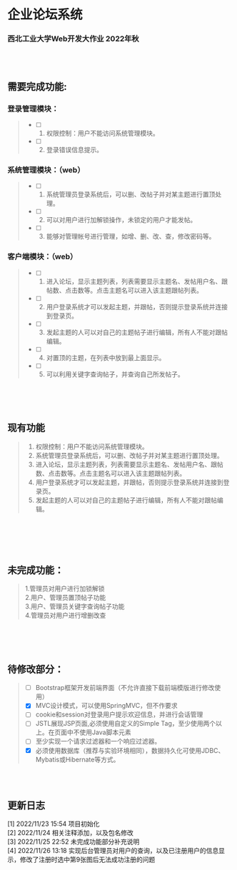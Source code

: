 # 企业论坛系统
### 西北工业大学Web开发大作业 2022年秋


<br /> 
<br /> 

## 需要完成功能:
### 登录管理模块：
> - [ ] 1. 权限控制：用户不能访问系统管理模块。<br>  
> - [ ] 2. 登录错误信息提示。<br> 

### 系统管理模块：（web）
> - [ ] 1. 系统管理员登录系统后，可以删、改帖子并对某主题进行置顶处理。<br> 
> - [ ] 2. 可以对用户进行加解锁操作，未锁定的用户才能发帖。<br> 
> - [ ] 3. 能够对管理帐号进行管理，如增、删、改、查，修改密码等。<br> 

### 客户端模块：（web）
> - [ ] 1. 进入论坛，显示主题列表，列表需要显示主题名、发帖用户名、跟帖数、点击数等。点击主题名可以进入该主题跟帖列表。<br> 
> - [ ] 2. 用户登录系统才可以发起主题，并跟帖，否则提示登录系统并连接到登录页。<br> 
> - [ ] 3. 发起主题的人可以对自己的主题帖子进行编辑，所有人不能对跟帖编辑。<br> 
> - [ ] 4. 对置顶的主题，在列表中放到最上面显示。<br> 
> - [ ] 5. 可以利用关键字查询帖子，并查询自己所发帖子。<br> 

<br> <br> <br> 
## 现有功能
> 1. 权限控制：用户不能访问系统管理模块。<br> 
> 2. 系统管理员登录系统后，可以删、改帖子并对某主题进行置顶处理。<br> 
> 3. 进入论坛，显示主题列表，列表需要显示主题名、发帖用户名、跟帖数、点击数等。点击主题名可以进入该主题跟帖列表。<br> 
> 4. 用户登录系统才可以发起主题，并跟帖，否则提示登录系统并连接到登录页。<br> 
> 5. 发起主题的人可以对自己的主题帖子进行编辑，所有人不能对跟帖编辑。<br> 

<br><br><br>
<br>


## 未完成功能：
>1.管理员对用户进行加锁解锁<br>
>2.用户、管理员置顶帖子功能<br>
>3.用户、管理员关键字查询帖子功能<br>
>4.管理员对用户进行增删改查<br>

<br><br><br>
## 待修改部分：
> - [ ] Bootstrap框架开发前端界面（不允许直接下载前端模版进行修改使用）<br>
> - [x] MVC设计模式，可以使用SpringMVC，但不作要求<br>
> - [ ] cookie和session对登录用户提示欢迎信息，并进行会话管理<br>
> - [ ] JSTL展现JSP页面,必须使用自定义的Simple Tag，至少使用两个以上。在页面中不使用Java脚本元素<br>
> - [ ] 至少实现一个请求过滤器和一个响应过滤器。<br>
> - [x] 必须使用数据库（推荐与实验环境相同），数据持久化可使用JDBC、Mybatis或Hibernate等方式。

<br><br>
## 更新日志
[1] 2022/11/23 15:54 项目初始化<hiro-art><br>
[2] 2022/11/24       相关注释添加，以及包名修改<hiro-art><br>
[3] 2022/11/25 22:52 未完成功能部分补充说明<hiro-art><br>
[4] 2022/11/26 13:18 实现后台管理员对用户的查询，以及已注册用户的信息显示，修改了注册时选中第9张图后无法成功注册的问题<hiro-art><br>
